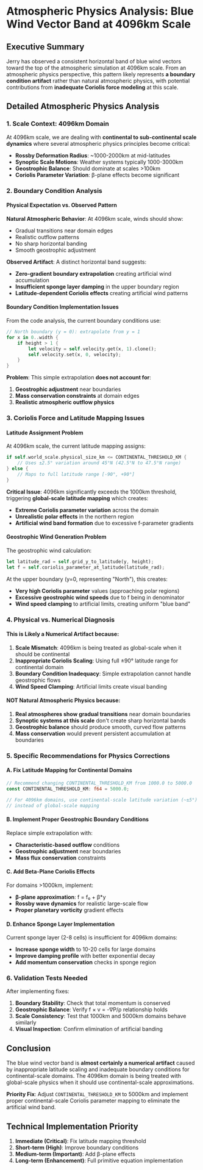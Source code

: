 # Atmospheric Physics Analysis: Blue Wind Vector Band at 4096km Scale

## Executive Summary

Jerry has observed a consistent horizontal band of blue wind vectors toward the top of the atmospheric simulation at 4096km scale. From an atmospheric physics perspective, this pattern likely represents **a boundary condition artifact** rather than natural atmospheric physics, with potential contributions from **inadequate Coriolis force modeling** at this scale.

## Detailed Atmospheric Physics Analysis

### 1. Scale Context: 4096km Domain
At 4096km scale, we are dealing with **continental to sub-continental scale dynamics** where several atmospheric physics principles become critical:

- **Rossby Deformation Radius**: ~1000-2000km at mid-latitudes
- **Synoptic Scale Motions**: Weather systems typically 1000-3000km
- **Geostrophic Balance**: Should dominate at scales >100km
- **Coriolis Parameter Variation**: β-plane effects become significant

### 2. Boundary Condition Analysis

#### Physical Expectation vs. Observed Pattern
**Natural Atmospheric Behavior**: At 4096km scale, winds should show:
- Gradual transitions near domain edges
- Realistic outflow patterns 
- No sharp horizontal banding
- Smooth geostrophic adjustment

**Observed Artifact**: A distinct horizontal band suggests:
- **Zero-gradient boundary extrapolation** creating artificial wind accumulation
- **Insufficient sponge layer damping** in the upper boundary region
- **Latitude-dependent Coriolis effects** creating artificial wind patterns

#### Boundary Condition Implementation Issues

From the code analysis, the current boundary conditions use:
```rust
// North boundary (y = 0): extrapolate from y = 1
for x in 0..width {
    if height > 1 {
        let velocity = self.velocity.get(x, 1).clone();
        self.velocity.set(x, 0, velocity);
    }
}
```

**Problem**: This simple extrapolation **does not account for**:
1. **Geostrophic adjustment** near boundaries
2. **Mass conservation constraints** at domain edges
3. **Realistic atmospheric outflow physics**

### 3. Coriolis Force and Latitude Mapping Issues

#### Latitude Assignment Problem
At 4096km scale, the current latitude mapping assigns:
```rust
if self.world_scale.physical_size_km <= CONTINENTAL_THRESHOLD_KM {
    // Uses ±2.5° variation around 45°N (42.5°N to 47.5°N range)
} else {
    // Maps to full latitude range [-90°, +90°]
}
```

**Critical Issue**: 4096km significantly exceeds the 1000km threshold, triggering **global-scale latitude mapping** which creates:
- **Extreme Coriolis parameter variation** across the domain
- **Unrealistic polar effects** in the northern region
- **Artificial wind band formation** due to excessive f-parameter gradients

#### Geostrophic Wind Generation Problem
The geostrophic wind calculation:
```rust
let latitude_rad = self.grid_y_to_latitude(y, height);
let f = self.coriolis_parameter_at_latitude(latitude_rad);
```

At the upper boundary (y=0, representing "North"), this creates:
- **Very high Coriolis parameter** values (approaching polar regions)
- **Excessive geostrophic wind speeds** due to f being in denominator
- **Wind speed clamping** to artificial limits, creating uniform "blue band"

### 4. Physical vs. Numerical Diagnosis

#### This is Likely a **Numerical Artifact** because:

1. **Scale Mismatch**: 4096km is being treated as global-scale when it should be continental
2. **Inappropriate Coriolis Scaling**: Using full ±90° latitude range for continental domain
3. **Boundary Condition Inadequacy**: Simple extrapolation cannot handle geostrophic flows
4. **Wind Speed Clamping**: Artificial limits create visual banding

#### **NOT** Natural Atmospheric Physics because:

1. **Real atmospheres show gradual transitions** near domain boundaries
2. **Synoptic systems at this scale** don't create sharp horizontal bands
3. **Geostrophic balance** should produce smooth, curved flow patterns
4. **Mass conservation** would prevent persistent accumulation at boundaries

### 5. Specific Recommendations for Physics Corrections

#### A. Fix Latitude Mapping for Continental Domains
```rust
// Recommend changing CONTINENTAL_THRESHOLD_KM from 1000.0 to 5000.0
const CONTINENTAL_THRESHOLD_KM: f64 = 5000.0; 

// For 4096km domains, use continental-scale latitude variation (~±5°)
// instead of global-scale mapping
```

#### B. Implement Proper Geostrophic Boundary Conditions
Replace simple extrapolation with:
- **Characteristic-based outflow** conditions
- **Geostrophic adjustment** near boundaries  
- **Mass flux conservation** constraints

#### C. Add Beta-Plane Coriolis Effects
For domains >1000km, implement:
- **β-plane approximation**: f = f₀ + β*y
- **Rossby wave dynamics** for realistic large-scale flow
- **Proper planetary vorticity** gradient effects

#### D. Enhance Sponge Layer Implementation
Current sponge layer (2-8 cells) is insufficient for 4096km domains:
- **Increase sponge width** to 10-20 cells for large domains
- **Improve damping profile** with better exponential decay
- **Add momentum conservation** checks in sponge region

### 6. Validation Tests Needed

After implementing fixes:
1. **Boundary Stability**: Check that total momentum is conserved
2. **Geostrophic Balance**: Verify f × v = -∇P/ρ relationship holds
3. **Scale Consistency**: Test that 1000km and 5000km domains behave similarly
4. **Visual Inspection**: Confirm elimination of artificial banding

## Conclusion

The blue wind vector band is **almost certainly a numerical artifact** caused by inappropriate latitude scaling and inadequate boundary conditions for continental-scale domains. The 4096km domain is being treated with global-scale physics when it should use continental-scale approximations.

**Priority Fix**: Adjust `CONTINENTAL_THRESHOLD_KM` to 5000km and implement proper continental-scale Coriolis parameter mapping to eliminate the artificial wind band.

## Technical Implementation Priority

1. **Immediate (Critical)**: Fix latitude mapping threshold
2. **Short-term (High)**: Improve boundary conditions  
3. **Medium-term (Important)**: Add β-plane effects
4. **Long-term (Enhancement)**: Full primitive equation implementation